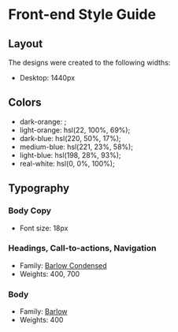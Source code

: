 # Front-end Style Guide

## Layout

The designs were created to the following widths:

- Desktop: 1440px

## Colors

- dark-orange: ;
- light-orange: hsl(22, 100%, 69%);
- dark-blue: hsl(220, 50%, 17%);
- medium-blue: hsl(221, 23%, 58%);
- light-blue: hsl(198, 28%, 93%);
- real-white: hsl(0, 0%, 100%);

## Typography

### Body Copy

- Font size: 18px

### Headings, Call-to-actions, Navigation

- Family: [Barlow Condensed](https://fonts.google.com/specimen/Barlow+Condensed)
- Weights: 400, 700

### Body

- Family: [Barlow]()
- Weights: 400
